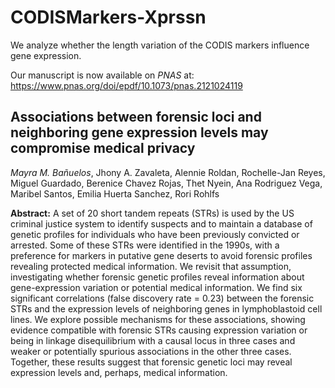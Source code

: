 # CODISMarkers-Xprssn

We analyze whether the length variation of the CODIS markers influence gene expression.

Our manuscript is now available on *PNAS* at: https://www.pnas.org/doi/epdf/10.1073/pnas.2121024119

## Associations between forensic loci and neighboring gene expression levels may compromise medical privacy

*Mayra M. Bañuelos*, Jhony A. Zavaleta, Alennie Roldan, Rochelle-Jan Reyes, Miguel Guardado, Berenice Chavez Rojas, Thet Nyein, Ana Rodriguez Vega, Maribel Santos, Emilia Huerta Sanchez,  Rori Rohlfs

**Abstract:** A set of 20 short tandem repeats (STRs) is used by the US criminal justice system to identify suspects and to maintain a database of genetic profiles for individuals who have been previously convicted or arrested. Some of these STRs were identified in the 1990s, with a preference for markers in putative gene deserts to avoid forensic profiles revealing protected medical information. We revisit that assumption, investigating whether forensic genetic profiles reveal information about gene-expression variation or potential medical information. We find six significant correlations (false discovery rate = 0.23) between the forensic STRs and the expression levels of neighboring genes in lymphoblastoid cell lines. We explore possible mechanisms for these associations, showing evidence compatible with forensic STRs causing expression variation or being in linkage disequilibrium with a causal locus in three cases and weaker or potentially spurious associations in the other three cases. Together, these results suggest that forensic genetic loci may reveal expression levels and, perhaps, medical information.
